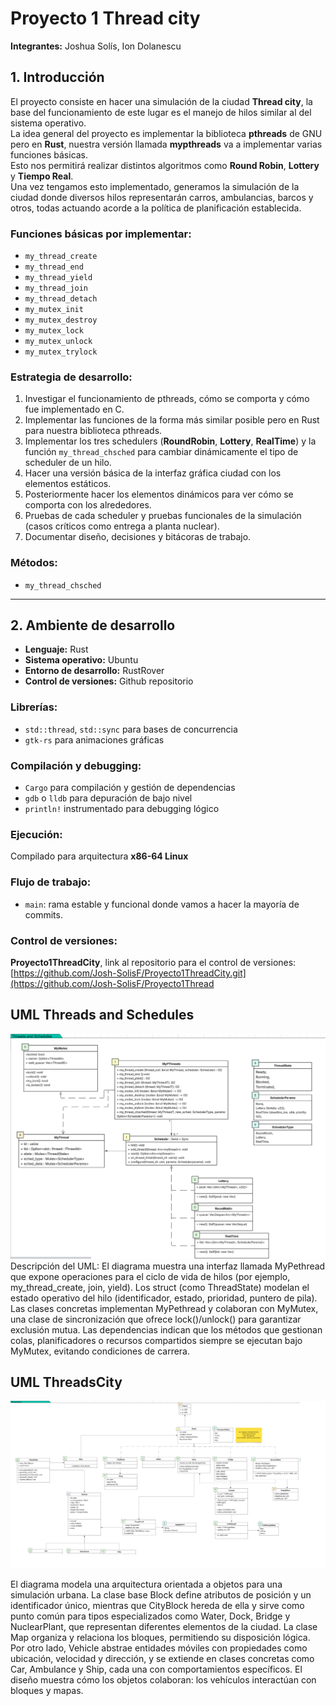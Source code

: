 ﻿
# Proyecto 1 Thread city

**Integrantes:** Joshua Solís, Ion Dolanescu

## 1. Introducción

El proyecto consiste en hacer una simulación de la ciudad **Thread city**, la base del funcionamiento de este lugar es el manejo de hilos similar al del sistema operativo.  
La idea general del proyecto es implementar la biblioteca **pthreads** de GNU pero en **Rust**, nuestra versión llamada **mypthreads** va a implementar varias funciones básicas.  
Esto nos permitirá realizar distintos algoritmos como **Round Robin**, **Lottery** y **Tiempo Real**.  
Una vez tengamos esto implementado, generamos la simulación de la ciudad donde diversos hilos representarán carros, ambulancias, barcos y otros, todas actuando acorde a la política de planificación establecida.

### Funciones básicas por implementar:

- `my_thread_create`
- `my_thread_end`
- `my_thread_yield`
- `my_thread_join`
- `my_thread_detach`
- `my_mutex_init`
- `my_mutex_destroy`
- `my_mutex_lock`
- `my_mutex_unlock`
- `my_mutex_trylock`

### Estrategia de desarrollo:

1. Investigar el funcionamiento de pthreads, cómo se comporta y cómo fue implementado en C.
2. Implementar las funciones de la forma más similar posible pero en Rust para nuestra biblioteca pthreads.
3. Implementar los tres schedulers (**RoundRobin**, **Lottery**, **RealTime**) y la función `my_thread_chsched` para cambiar dinámicamente el tipo de scheduler de un hilo.
4. Hacer una versión básica de la interfaz gráfica ciudad con los elementos estáticos.
5. Posteriormente hacer los elementos dinámicos para ver cómo se comporta con los alrededores.
6. Pruebas de cada scheduler y pruebas funcionales de la simulación (casos críticos como entrega a planta nuclear).
7. Documentar diseño, decisiones y bitácoras de trabajo.

### Métodos:
- `my_thread_chsched`

---

## 2. Ambiente de desarrollo

- **Lenguaje:** Rust  
- **Sistema operativo:** Ubuntu  
- **Entorno de desarrollo:** RustRover  
- **Control de versiones:** Github repositorio  

### Librerías:

- `std::thread`, `std::sync` para bases de concurrencia
- `gtk-rs` para animaciones gráficas

### Compilación y debugging:

- `Cargo` para compilación y gestión de dependencias
- `gdb` o `lldb` para depuración de bajo nivel
- `println!` instrumentado para debugging lógico

### Ejecución:
Compilado para arquitectura **x86-64 Linux**

### Flujo de trabajo:
- `main`: rama estable y funcional donde vamos a hacer la mayoría de commits.

### Control de versiones:
**Proyecto1ThreadCity**, link al repositorio para el control de versiones:  
[https://github.com/Josh-SolisF/Proyecto1ThreadCity.git](https://github.com/Josh-SolisF/Proyecto1Thread
## UML Threads and Schedules
![alt text](https://github.com/Josh-SolisF/Proyecto1ThreadCity/blob/main/Threads_and_Schedules.png?raw=true)
Descripción del UML:
El diagrama muestra una interfaz llamada MyPethread que expone operaciones para el ciclo de vida de hilos (por ejemplo, my_thread_create, join, yield). Los struct (como ThreadState) modelan el estado operativo del hilo (identificador, estado, prioridad, puntero de pila). Las clases concretas implementan MyPethread y colaboran con MyMutex, una clase de sincronización que ofrece lock()/unlock() para garantizar exclusión mutua. Las dependencias indican que los métodos que gestionan colas, planificadores o recursos compartidos siempre se ejecutan bajo MyMutex, evitando condiciones de carrera.

## UML ThreadsCity
![alt text](https://github.com/Josh-SolisF/Proyecto1ThreadCity/blob/main/Thread_City.png?raw=true)


El diagrama modela una arquitectura orientada a objetos para una simulación urbana. La clase base Block define atributos de posición y un identificador único, mientras que CityBlock hereda de ella y sirve como punto común para tipos especializados como Water, Dock, Bridge y NuclearPlant, que representan diferentes elementos de la ciudad. La clase Map organiza y relaciona los bloques, permitiendo su disposición lógica. Por otro lado, Vehicle abstrae entidades móviles con propiedades como ubicación, velocidad y dirección, y se extiende en clases concretas como Car, Ambulance y Ship, cada una con comportamientos específicos. El diseño muestra cómo los objetos colaboran: los vehículos interactúan con bloques y mapas.


